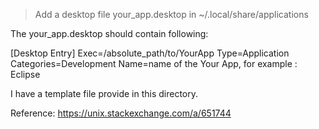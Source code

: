 > Add a desktop file your_app.desktop in ~/.local/share/applications

The your_app.desktop should contain following:

[Desktop Entry]
Exec=/absolute_path/to/YourApp
Type=Application
Categories=Development
Name=name of the Your App, for example : Eclipse

I have a template file provide in this directory.

Reference: https://unix.stackexchange.com/a/651744
